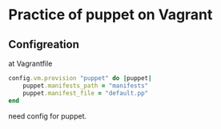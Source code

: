 # Practice of puppet on Vagrant

## Configreation

at Vagrantfile

```ruby
config.vm.provision "puppet" do |puppet|
	puppet.manifests_path = "manifests"
	puppet.manifest_file = "default.pp"
end
```

need config for puppet.


